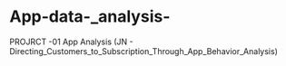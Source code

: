 # App-data-_analysis-
PROJRCT -01 App Analysis (JN - Directing_Customers_to_Subscription_Through_App_Behavior_Analysis)
